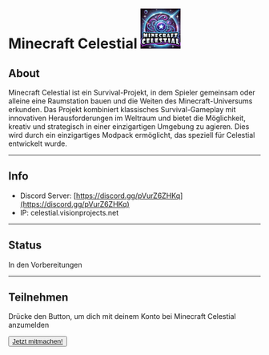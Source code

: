 # Minecraft Celestial <img src="img/minecraft_celestial_logo.png" alt="Minecraft Celestial Logo" style="width:5rem">

## About
Minecraft Celestial ist ein Survival-Projekt, in dem Spieler gemeinsam oder alleine eine Raumstation bauen und die Weiten des Minecraft-Universums erkunden. 
Das Projekt kombiniert klassisches Survival-Gameplay mit innovativen Herausforderungen im Weltraum und bietet die Möglichkeit, kreativ und strategisch in einer einzigartigen Umgebung zu agieren.
Dies wird durch ein einzigartiges Modpack ermöglicht, das speziell für Celestial entwickelt wurde.

---

## Info
- Discord Server: [https://discord.gg/pVurZ6ZHKq](https://discord.gg/pVurZ6ZHKq)
- IP: celestial.visionprojects.net

---

## Status
In den Vorbereitungen

---

## Teilnehmen
Drücke den Button, um dich mit deinem Konto bei Minecraft Celestial anzumelden

<button class="primary"><a href="participate?project=Minecraft+Celestial">Jetzt mitmachen!</a></button>
